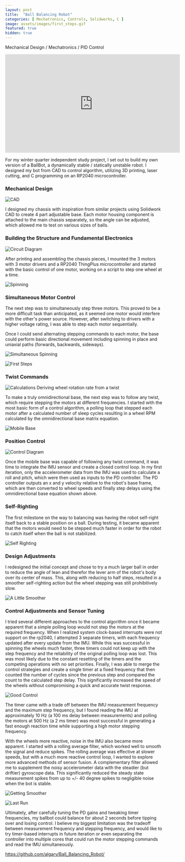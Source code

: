 ```yaml
---
layout: post
title:  "Ball Balancing Robot"
categories: [ Mechatronics, Controls, Solidworks, C ]
image: assets/images/first_steps.gif
featured: true
hidden: true
---
```


Mechanical Design / Mechatronics / PID Control

<iframe width="560" height="315" src="https://www.youtube.com/embed/7S1Z_5BLMUo" title="YouTube video player" frameborder="0" allow="accelerometer; autoplay; clipboard-write; encrypted-media; gyroscope; picture-in-picture" allowfullscreen></iframe>

For my winter quarter independent study project, I set out to build my own version of a BallBot, a dynamically stable / statically unstable robot. I designed my bot from CAD to control algorithm, utilizing 3D printing, laser cutting, and C programming on an RP2040 microcontroller. 

### Mechanical Design

![CAD](https://algarv.github.io/Portfolio/assets/images/ballbot_CAD.png)

I designed my chassis with inspiration from similar projects using Solidwork CAD to create 4 part adjustable base. Each motor housing component is attached to the main chassis separately, so the angle can be adjusted, which allowed me to test on various sizes of balls. 

### Building the Structure and Fundamental Electronics

![Circuit Diagram](https://algarv.github.io/Portfolio/assets/images/circuit.png)


After printing and assembling the chassis pieces, I mounted the 3 motors with 3 motor drivers and a RP2040 ThingPlus microcontroller and started with the basic control of one motor, working on a script to step one wheel at a time.

![Spinning](https://algarv.github.io/Portfolio/assets/images/spinning.gif)

### Simultaneous Motor Control

The next step was to simultaneously step three motors. This proved to be a more difficult task than anticipated, as it seemed one motor would interfere with the other's power source. However, after switching to drivers with a higher voltage rating, I was able to step each motor sequentially. 

Once I could send alternating stepping commands to each motor, the base could perform basic directional movement including spinning in place and uniaxial paths (forwards, backwards, sideways).

![Simultaneous Spinning](https://algarv.github.io/Portfolio/assets/images/simulatenous_spinning.gif)

![First Steps](https://algarv.github.io/Portfolio/assets/images/first_steps.gif)

### Twist Commands
![Calculations](https://algarv.github.io/Portfolio/assets/images/ballbot_calcs.png)
Deriving wheel rotation rate from a twist

To make a truly omnidirectional base, the next step was to follow any twist, which require stepping the motors at different frequencies. I started with the most basic form of a control algorithm, a polling loop that stepped each motor after a calculated number of sleep cycles resulting in a wheel RPM calculated by the omnidirectional base matrix equation.

![Mobile Base](https://algarv.github.io/Portfolio/assets/images/omnidirectional.gif)

### Position Control

![Control Diagram](https://algarv.github.io/Portfolio/assets/images/control_diagram.png)

Once the mobile base was capable of following any twist command, it was time to integrate the IMU sensor and create a closed control loop. In my first iteration, only the accelerometer data from the IMU was used to calculate a roll and pitch, which were then used as inputs to the PD controller. The PD controller outputs an x and y velocity relative to the robot's base frame, which are then converted to wheel speeds and finally step delays using the omnidirectional base equation shown above. 

### Self-Righting

The first milestone on the way to balancing was having the robot self-right itself back to a stable position on a ball. During testing, it became apparent that the motors would need to be stepped much faster in order for the robot to catch itself when the ball is not stabilized. 

![Self Righting](https://algarv.github.io/Portfolio/assets/images/self_righting.gif)

### Design Adjustments

I redesigned the initial concept and chose to try a much larger ball in order to reduce the angle of lean and therefor the lever arm of the robot's body over its center of mass. This, along with reducing to half steps, resulted in a smoother self-righting action but the wheel stepping was still prohibitively slow.

![A Little Smoother](https://algarv.github.io/Portfolio/assets/images/smoother.gif)

### Control Adjustments and Sensor Tuning

I tried several different approaches to the control algorithm once it became apparent that a simple polling loop would not step the motors at the required frequency. When I realized system clock-based interrupts were not support on the rp2040, I attempted 3 separate timers, with each frequency updated after every update from the IMU. While this was successful in spinning the wheels much faster, three timers could not keep up with the step frequency and the reliability of the original polling loop was lost. This was most likely due to the constant resetting of the timers and the competing operations with no set priorities. Finally, I was able to merge the control strategies and create a single timer at a fixed frequency that then counted the number of cycles since the previous step and compared the count to the calculated step delay. This significantly increased the speed of the wheels without compromising a quick and accurate twist response. 

![Good Control](https://algarv.github.io/Portfolio/assets/images/good_control.gif)

The timer came with a trade off between the IMU measurement frequency and the maximum step frequency, but I found reading the IMU at approximately 10 Hz (a 100 ms delay between measurements) and polling the motors at 500 Hz (a 2 ms timer) was most successful in generating a fast enough reaction time while supporting a high motor stepping frequency. 

With the wheels more reactive, noise in the IMU also became more apparent. I started with a rolling average filter, which worked well to smooth the signal and reduce spikes. The rolling average was effective at slower speeds, but with a much more reactive control loop, I wanted to explore more advanced methods of sensor fusion. A complementary filter allowed me to supplement the noisy accelerometer data with the steadier (but driftier) gyroscope data. This significantly reduced the steady state measurement spikes from up to +/- 40 degree spikes to negligible noise when the bot is stable.

![Getting Smoother](https://algarv.github.io/Portfolio/assets/images/complimentary_filter.gif)

![Last Run](https://algarv.github.io/Portfolio/assets/images/final_run.gif)

Ultimately, after carefully tuning the PD gains and tweaking timer frequencies, my ballbot could balance for about 2 seconds before tipping over and losing control. I believe my biggest limitation was the tradeoff between measurement frequency and stepping frequency, and would like to try timer-based interrupts in future iteration or even separating the controller into multiple cores that could run the motor stepping commands and read the IMU simultaneously.

https://github.com/algarv/Ball_Balancing_Robot/